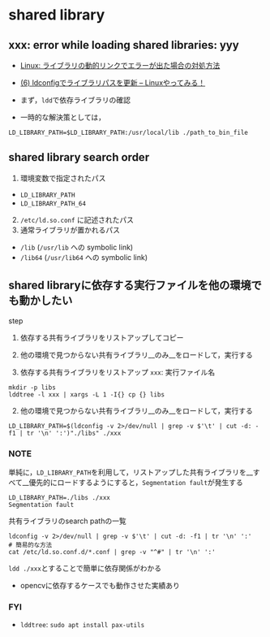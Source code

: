 # shared library

## xxx: error while loading shared libraries: yyy
* [Linux: ライブラリの動的リンクでエラーが出た場合の対処方法]( https://leico.github.io/TechnicalNote/Linux/ld-library-path )
* [\(6\) ldconfigでライブラリパスを更新 – Linuxやってみる！]( https://www.dogrow.net/linux/blog6/ )

* まず，`ldd`で依存ライブラリの確認
* 一時的な解決策としては，
```
LD_LIBRARY_PATH=$LD_LIBRARY_PATH:/usr/local/lib ./path_to_bin_file
```

## shared library search order
1. 環境変数で指定されたパス
  * `LD_LIBRARY_PATH`
  * `LD_LIBRARY_PATH_64`
2. `/etc/ld.so.conf` に記述されたパス
3. 通常ライブラリが置かれるパス
  * `/lib` (`/usr/lib` への symbolic link)
  * `/lib64` (`/usr/lib64` への symbolic link)

## shared libraryに依存する実行ファイルを他の環境でも動かしたい

step
1. 依存する共有ライブラリをリストアップしてコピー
2. 他の環境で見つからない共有ライブラリ__のみ__をロードして，実行する

1. 依存する共有ライブラリをリストアップ
`xxx`: 実行ファイル名
```
mkdir -p libs
lddtree -l xxx | xargs -L 1 -I{} cp {} libs
```

2. 他の環境で見つからない共有ライブラリ__のみ__をロードして，実行する
```
LD_LIBRARY_PATH=$(ldconfig -v 2>/dev/null | grep -v $'\t' | cut -d: -f1 | tr '\n' ':')"./libs" ./xxx
```

### NOTE
単純に，`LD_LIBRARY_PATH`を利用して，リストアップした共有ライブラリを__すべて__優先的にロードするようにすると，`Segmentation fault`が発生する
```
LD_LIBRARY_PATH=./libs ./xxx
Segmentation fault
```

共有ライブラリのsearch pathの一覧
```
ldconfig -v 2>/dev/null | grep -v $'\t' | cut -d: -f1 | tr '\n' ':'
# 簡易的な方法
cat /etc/ld.so.conf.d/*.conf | grep -v "^#" | tr '\n' ':'
```

`ldd ./xxx`とすることで簡単に依存関係がわかる

* opencvに依存するケースでも動作させた実績あり

### FYI
* `lddtree`: `sudo apt install pax-utils`
